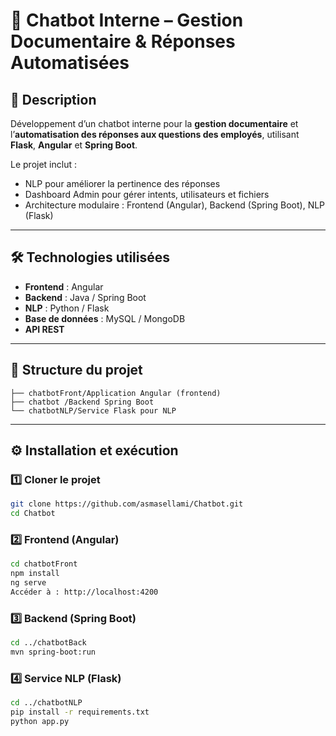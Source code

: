 # 💬 Chatbot Interne – Gestion Documentaire & Réponses Automatisées

## 🧠 Description
Développement d’un chatbot interne pour la **gestion documentaire** et l’**automatisation des réponses aux questions des employés**, utilisant **Flask**, **Angular** et **Spring Boot**.

Le projet inclut :  
- NLP pour améliorer la pertinence des réponses  
- Dashboard Admin pour gérer intents, utilisateurs et fichiers  
- Architecture modulaire : Frontend (Angular), Backend (Spring Boot), NLP (Flask)

---

## 🛠️ Technologies utilisées
- **Frontend** : Angular  
- **Backend** : Java / Spring Boot  
- **NLP** : Python / Flask  
- **Base de données** : MySQL / MongoDB  
- **API REST**  

---

## 📂 Structure du projet
```Chatbot/
├── chatbotFront/Application Angular (frontend)
├── chatbot /Backend Spring Boot
└── chatbotNLP/Service Flask pour NLP

```
---

## ⚙️ Installation et exécution

### 1️⃣ Cloner le projet
```bash
git clone https://github.com/asmasellami/Chatbot.git
cd Chatbot
```

### 2️⃣ Frontend (Angular)
```bash
cd chatbotFront
npm install
ng serve
Accéder à : http://localhost:4200
```

### 3️⃣ Backend (Spring Boot)
```bash
cd ../chatbotBack
mvn spring-boot:run
```

### 4️⃣ Service NLP (Flask)
```bash
cd ../chatbotNLP
pip install -r requirements.txt
python app.py
```
